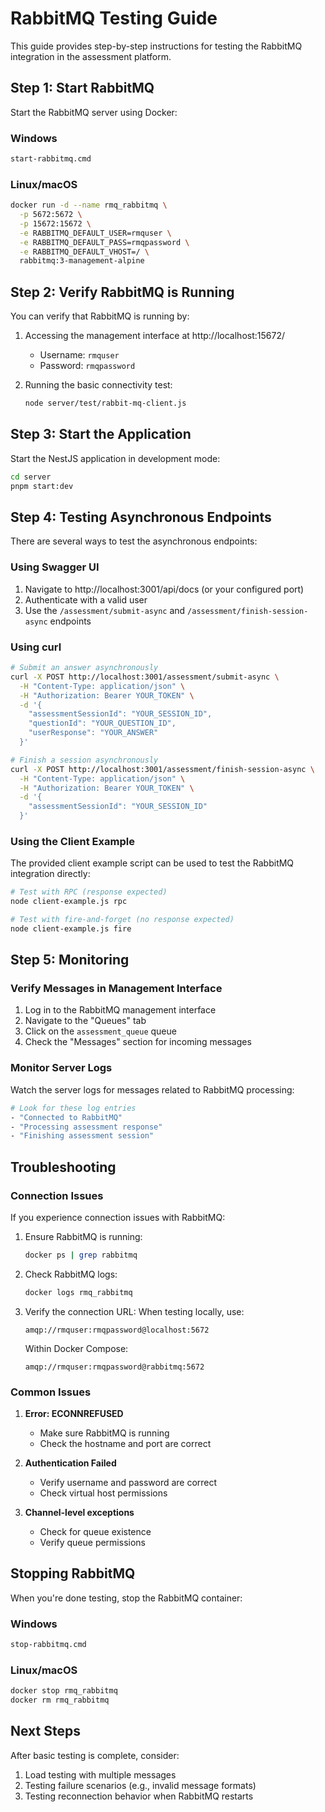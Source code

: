 # RabbitMQ Testing Guide

This guide provides step-by-step instructions for testing the RabbitMQ integration in the assessment platform.

## Step 1: Start RabbitMQ

Start the RabbitMQ server using Docker:

### Windows
```bash
start-rabbitmq.cmd
```

### Linux/macOS
```bash
docker run -d --name rmq_rabbitmq \
  -p 5672:5672 \
  -p 15672:15672 \
  -e RABBITMQ_DEFAULT_USER=rmquser \
  -e RABBITMQ_DEFAULT_PASS=rmqpassword \
  -e RABBITMQ_DEFAULT_VHOST=/ \
  rabbitmq:3-management-alpine
```

## Step 2: Verify RabbitMQ is Running

You can verify that RabbitMQ is running by:

1. Accessing the management interface at http://localhost:15672/
   - Username: `rmquser`
   - Password: `rmqpassword`

2. Running the basic connectivity test:
   ```bash
   node server/test/rabbit-mq-client.js
   ```

## Step 3: Start the Application

Start the NestJS application in development mode:

```bash
cd server
pnpm start:dev
```

## Step 4: Testing Asynchronous Endpoints

There are several ways to test the asynchronous endpoints:

### Using Swagger UI

1. Navigate to http://localhost:3001/api/docs (or your configured port)
2. Authenticate with a valid user
3. Use the `/assessment/submit-async` and `/assessment/finish-session-async` endpoints

### Using curl

```bash
# Submit an answer asynchronously
curl -X POST http://localhost:3001/assessment/submit-async \
  -H "Content-Type: application/json" \
  -H "Authorization: Bearer YOUR_TOKEN" \
  -d '{
    "assessmentSessionId": "YOUR_SESSION_ID",
    "questionId": "YOUR_QUESTION_ID",
    "userResponse": "YOUR_ANSWER"
  }'

# Finish a session asynchronously
curl -X POST http://localhost:3001/assessment/finish-session-async \
  -H "Content-Type: application/json" \
  -H "Authorization: Bearer YOUR_TOKEN" \
  -d '{
    "assessmentSessionId": "YOUR_SESSION_ID"
  }'
```

### Using the Client Example

The provided client example script can be used to test the RabbitMQ integration directly:

```bash
# Test with RPC (response expected)
node client-example.js rpc

# Test with fire-and-forget (no response expected)
node client-example.js fire
```

## Step 5: Monitoring

### Verify Messages in Management Interface

1. Log in to the RabbitMQ management interface
2. Navigate to the "Queues" tab
3. Click on the `assessment_queue` queue
4. Check the "Messages" section for incoming messages

### Monitor Server Logs

Watch the server logs for messages related to RabbitMQ processing:

```bash
# Look for these log entries
- "Connected to RabbitMQ"
- "Processing assessment response"
- "Finishing assessment session"
```

## Troubleshooting

### Connection Issues

If you experience connection issues with RabbitMQ:

1. Ensure RabbitMQ is running:
   ```bash
   docker ps | grep rabbitmq
   ```

2. Check RabbitMQ logs:
   ```bash
   docker logs rmq_rabbitmq
   ```

3. Verify the connection URL:
   When testing locally, use:
   ```
   amqp://rmquser:rmqpassword@localhost:5672
   ```

   Within Docker Compose:
   ```
   amqp://rmquser:rmqpassword@rabbitmq:5672
   ```

### Common Issues

1. **Error: ECONNREFUSED**
   - Make sure RabbitMQ is running
   - Check the hostname and port are correct

2. **Authentication Failed**
   - Verify username and password are correct
   - Check virtual host permissions

3. **Channel-level exceptions**
   - Check for queue existence 
   - Verify queue permissions

## Stopping RabbitMQ

When you're done testing, stop the RabbitMQ container:

### Windows
```bash
stop-rabbitmq.cmd
```

### Linux/macOS
```bash
docker stop rmq_rabbitmq
docker rm rmq_rabbitmq
```

## Next Steps

After basic testing is complete, consider:

1. Load testing with multiple messages
2. Testing failure scenarios (e.g., invalid message formats)
3. Testing reconnection behavior when RabbitMQ restarts 